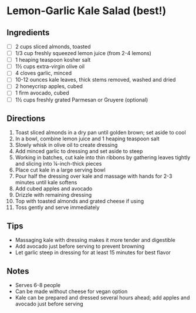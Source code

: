 # Lemon-Garlic Kale Salad (best!)

## Ingredients
- [ ] 2 cups sliced almonds, toasted
- [ ] 1/3 cup freshly squeezed lemon juice (from 2-4 lemons)
- [ ] 1 heaping teaspoon kosher salt
- [ ] 1½ cups extra-virgin olive oil
- [ ] 4 cloves garlic, minced
- [ ] 10-12 ounces kale leaves, thick stems removed, washed and dried
- [ ] 2 honeycrisp apples, cubed
- [ ] 1 firm avocado, cubed
- [ ] 1½ cups freshly grated Parmesan or Gruyere (optional)

## Directions
1. Toast sliced almonds in a dry pan until golden brown; set aside to cool
2. In a bowl, combine lemon juice and 1 heaping teaspoon salt
3. Slowly whisk in olive oil to create dressing
4. Add minced garlic to dressing and set aside to steep
5. Working in batches, cut kale into thin ribbons by gathering leaves tightly and slicing into ¼-inch-thick pieces
6. Place cut kale in a large serving bowl
7. Pour half the dressing over kale and massage with hands for 2-3 minutes until kale softens
8. Add cubed apples and avocado
9. Drizzle with remaining dressing
10. Top with toasted almonds and grated cheese if using
11. Toss gently and serve immediately

## Tips
- Massaging kale with dressing makes it more tender and digestible
- Add avocado just before serving to prevent browning
- Let garlic steep in dressing for at least 15 minutes for best flavor

## Notes
- Serves 6-8 people
- Can be made without cheese for vegan option
- Kale can be prepared and dressed several hours ahead; add apples and avocado just before serving
